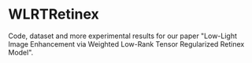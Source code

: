 # WLRTRetinex
Code, dataset and more experimental results for our paper "Low-Light Image Enhancement via Weighted Low-Rank Tensor Regularized Retinex Model".
